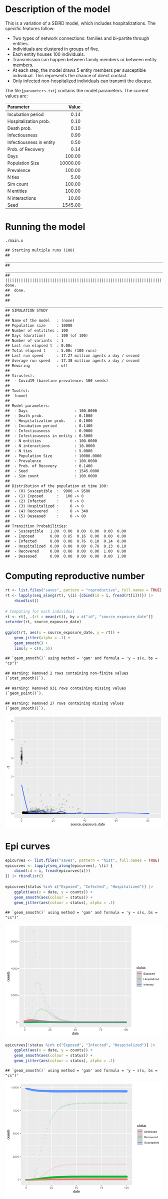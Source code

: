 
# Description of the model

This is a variation of a SEIRD model, which includes hospitalizations.
The specific features follow:

  - Two types of network connections: families and bi-partite through
    entities.
  - Individuals are clustered in groups of five.
  - Each entity houses 100 individuals.
  - Transmission can happen between family members or between entity
    members.
  - At each step, the model draws 5 entity members per susceptible
    individual. This represents the chance of direct contact.
  - Only infected non-hospitalized individuals can transmit the disease.

The file \[`parameters.txt`\] contains the model parameters. The current
values are:

| Parameter                |    Value |
| :----------------------- | -------: |
| Incubation period        |     0.14 |
| Hospitalization prob.    |     0.10 |
| Death prob.              |     0.10 |
| Infectiousness           |     0.90 |
| Infectiousness in entity |     0.50 |
| Prob. of Recovery        |     0.14 |
| Days                     |   100.00 |
| Population Size          | 10000.00 |
| Prevalence               |   100.00 |
| N ties                   |     5.00 |
| Sim count                |   100.00 |
| N entities               |   100.00 |
| N interactions           |    10.00 |
| Seed                     |  1545.00 |

# Running the model

``` bash
./main.o
```

    ## Starting multiple runs (100)
    ## _________________________________________________________________________
    ## _________________________________________________________________________
    ## ||||||||||||||||||||||||||||||||||||||||||||||||||||||||||||||||||||||||| done.
    ##  done.
    ## 
    ## ________________________________________________________________________________
    ## SIMULATION STUDY
    ## 
    ## Name of the model   : (none)
    ## Population size     : 10000
    ## Number of entitites : 100
    ## Days (duration)     : 100 (of 100)
    ## Number of variants  : 1
    ## Last run elapsed t  : 0.00s
    ## Total elapsed t     : 5.00s (100 runs)
    ## Last run speed      : 17.27 million agents x day / second
    ## Average run speed   : 17.38 million agents x day / second
    ## Rewiring            : off
    ## 
    ## Virus(es):
    ##  - Covid19 (baseline prevalence: 100 seeds)
    ## 
    ## Tool(s):
    ##  (none)
    ## 
    ## Model parameters:
    ##  - Days                     : 100.0000
    ##  - Death prob.              : 0.1000
    ##  - Hospitalization prob.    : 0.1000
    ##  - Incubation period        : 0.1400
    ##  - Infectiousness           : 0.9000
    ##  - Infectiousness in entity : 0.5000
    ##  - N entities               : 100.0000
    ##  - N interactions           : 10.0000
    ##  - N ties                   : 5.0000
    ##  - Population Size          : 10000.0000
    ##  - Prevalence               : 100.0000
    ##  - Prob. of Recovery        : 0.1400
    ##  - Seed                     : 1545.0000
    ##  - Sim count                : 100.0000
    ## 
    ## Distribution of the population at time 100:
    ##  - (0) Susceptible  :  9900 -> 9580
    ##  - (1) Exposed      :   100 -> 0
    ##  - (2) Infected     :     0 -> 0
    ##  - (3) Hospitalized :     0 -> 0
    ##  - (4) Recovered    :     0 -> 340
    ##  - (5) Deseased     :     0 -> 80
    ## 
    ## Transition Probabilities:
    ##  - Susceptible   1.00  0.00  0.00  0.00  0.00  0.00
    ##  - Exposed       0.00  0.85  0.16  0.00  0.00  0.00
    ##  - Infected      0.00  0.00  0.76  0.10  0.14  0.00
    ##  - Hospitalized  0.00  0.00  0.00  0.78  0.13  0.10
    ##  - Recovered     0.00  0.00  0.00  0.00  1.00  0.00
    ##  - Deseased      0.00  0.00  0.00  0.00  0.00  1.00

# Computing reproductive number

``` r
rt <- list.files("saves", pattern = "reproductive", full.names = TRUE)
rt <- lapply(seq_along(rt), \(i) {cbind(id = i, fread(rt[i]))}) |>
    rbindlist()

# Computing for each individual
rt <- rt[, .(rt = mean(rt)), by = c("id", "source_exposure_date")]
setorder(rt, source_exposure_date)

ggplot(rt, aes(x = source_exposure_date, y = rt)) +
    geom_jitter(alpha = .1) +
    geom_smooth() +
    lims(y = c(0, 5))
```

    ## `geom_smooth()` using method = 'gam' and formula = 'y ~ s(x, bs = "cs")'

    ## Warning: Removed 2 rows containing non-finite values (`stat_smooth()`).

    ## Warning: Removed 931 rows containing missing values (`geom_point()`).

    ## Warning: Removed 27 rows containing missing values (`geom_smooth()`).

![](README_files/figure-gfm/repnum-1.png)<!-- -->

# Epi curves

``` r
epicurves <- list.files("saves", pattern = "hist", full.names = TRUE)
epicurves <- lapply(seq_along(epicurves), \(i) {
    cbind(id = i, fread(epicurves[i]))
}) |> rbindlist()

epicurves[status %in% c("Exposed", "Infected", "Hospitalized")] |>
    ggplot(aes(x = date, y = counts)) +
    geom_smooth(aes(colour = status)) +
    geom_jitter(aes(colour = status), alpha = .1)
```

    ## `geom_smooth()` using method = 'gam' and formula = 'y ~ s(x, bs = "cs")'

![](README_files/figure-gfm/transitions-1.png)<!-- -->

``` r
epicurves[!status %in% c("Exposed", "Infected", "Hospitalized")] |>
    ggplot(aes(x = date, y = counts)) +
    geom_smooth(aes(colour = status)) +
    geom_jitter(aes(colour = status), alpha = .1)
```

    ## `geom_smooth()` using method = 'gam' and formula = 'y ~ s(x, bs = "cs")'

![](README_files/figure-gfm/totals-1.png)<!-- -->
